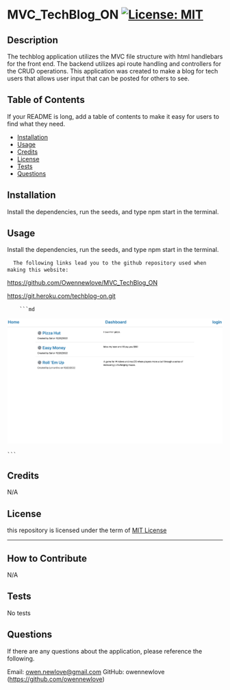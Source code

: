 # MVC_TechBlog_ON [![License: MIT](https://img.shields.io/badge/License-MIT-yellow.svg)](https://opensource.org/licenses/MIT)

  


  ## Description
  
  The techblog application utilizes the MVC file structure with html handlebars for the front end. The backend utilizes api route handling and controllers for the CRUD operations. This application was created to make a blog for tech users that allows user input that can be posted for others to see.  
  
  ## Table of Contents 
  
  If your README is long, add a table of contents to make it easy for users to find what they need.
  
  - [Installation](#installation)
  - [Usage](#usage)
  - [Credits](#credits)
  - [License](#license)
  - [Tests](#tests)
  - [Questions](#questions)
  
  ## Installation
  
  Install the dependencies, run the seeds, and type npm start in the terminal. 
   
  ## Usage
  
  Install the dependencies, run the seeds, and type npm start in the terminal. 
     

      The following links lead you to the github repository used when making this website:


https://github.com/Owennewlove/MVC_TechBlog_ON

https://git.heroku.com/techblog-on.git


  
        ```md
![alt text](./images/Screen%20Shot%202022-10-21%20at%201.04.23%20PM.png)

    ```

  ## Credits

  N/A
  
  
  
  ## License
  
  this repository is licensed under the term of [MIT License](https://opensource.org/licenses/MIT)

  ---
  
  
  ## How to Contribute

  N/A
  
  

  ## Tests

  No tests
  

  ## Questions

  If there are any questions about the application, please reference the following.

  Email: owen.newlove@gmail.com
  GitHub: owennewlove (https://github.com/owennewlove)